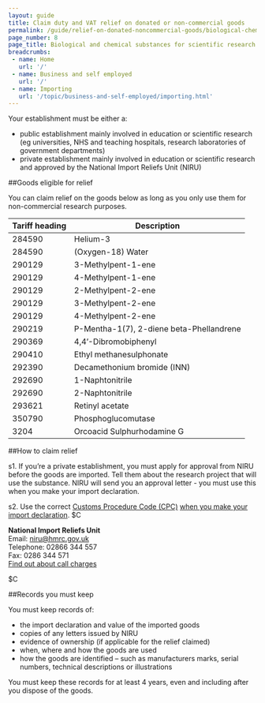 ```yaml
---
layout: guide
title: Claim duty and VAT relief on donated or non-commercial goods
permalink: /guide/relief-on-donated-noncommercial-goods/biological-chemical-substances-scientific-research.html
page_number: 8
page_title: Biological and chemical substances for scientific research
breadcrumbs:
 - name: Home
   url: '/'
 - name: Business and self employed
   url: '/'
 - name: Importing
   url: '/topic/business-and-self-employed/importing.html'   
---
```


Your establishment must be either a: 

- public establishment mainly involved in education or scientific research (eg universities, NHS and teaching hospitals, research laboratories of government departments)
- private establishment mainly involved in education or scientific research and approved by the National Import Reliefs Unit (NIRU)

##Goods eligible for relief

You can claim relief on the goods below as long as you only use them for non-commercial research purposes.

Tariff heading | Description
-|-
284590 | Helium-3
284590 | (Oxygen-18) Water
290129 | 3-Methylpent-1-ene
290129 | 4-Methylpent-1-ene
290129 | 2-Methylpent-2-ene
290129 | 3-Methylpent-2-ene
290129 | 4-Methylpent-2-ene
290219 | P-Mentha-1(7), 2-diene beta-Phellandrene
290369 | 4,4’-Dibromobiphenyl
290410 | Ethyl methanesulphonate
292390 | Decamethonium bromide (INN)
292690 | 1-Naphtonitrile
292690 | 2-Naphtonitrile
293621 | Retinyl acetate
350790 | Phosphoglucomutase
3204 | Orcoacid Sulphurhodamine G

##How to claim relief

s1. If you’re a private establishment, you must apply for approval from NIRU before the goods are imported. Tell them about the research project that will use the substance. NIRU will send you an approval letter - you must use this when you make your import declaration.

s2. Use the correct [Customs Procedure Code (CPC)](/start/trade-tariff.html) [when you make your import declaration](/guide/import-goods-outside-eu/overview.html). 
$C

**National Import Reliefs Unit**   
Email: <niru@hmrc.gov.uk>    
Telephone: 02866 344 557    
Fax: 0286 344 571   
[Find out about call charges](/call-charges.gov.uk)  

$C

##Records you must keep

You must keep records of: 

- the import declaration and value of the imported goods
- copies of any letters issued by NIRU
- evidence of ownership (if applicable for the relief claimed)
- when, where and how the goods are used
- how the goods are identified – such as manufacturers marks, serial numbers, technical descriptions or illustrations

You must keep these records for at least 4 years, even and including after you dispose of the goods.

